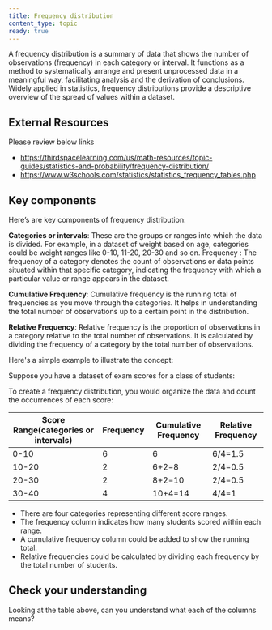 ```yaml
---
title: Frequency distribution 
content_type: topic
ready: true
---
```


A frequency distribution is a summary of data that shows the number of observations (frequency) in each category or interval. It functions as a method to systematically arrange and present unprocessed data in a meaningful way, facilitating analysis and the derivation of conclusions. Widely applied in statistics, frequency distributions provide a descriptive overview of the spread of values within a dataset. 

## External Resources

Please review below links 

- https://thirdspacelearning.com/us/math-resources/topic-guides/statistics-and-probability/frequency-distribution/
- https://www.w3schools.com/statistics/statistics_frequency_tables.php

## Key components

Here’s are key components of frequency distribution:

**Categories or intervals**: These are the groups or ranges into which the data is divided. For example, in a dataset of weight based on age, categories could be weight ranges like 0-10, 11-20, 20-30  and so on.
Frequency : The frequency of a category denotes the count of observations or data points situated within that specific category, indicating the frequency with which a particular value or range appears in the dataset.

**Cumulative Frequency**: Cumulative frequency is the running total of frequencies as you move through the categories. It helps in understanding the total number of observations up to a certain point in the distribution.

**Relative Frequency**: Relative frequency is the proportion of observations in a category relative to the total number of observations. It is calculated by dividing the frequency of a category by the total number of observations.

Here's a simple example to illustrate the concept:

Suppose you have a dataset of exam scores for a class of students:

To create a frequency distribution, you would organize the data and count the occurrences of each score:


| Score Range(categories or intervals) | Frequency | Cumulative Frequency | Relative Frequency |
| --- | --- | --- | --- |
| 0-10 | 6  | 6 | 6/4=1.5 | 
| 10-20 | 2 | 6+2=8 | 2/4=0.5 |
| 20-30 | 2 | 8+2=10 | 2/4=0.5 |
| 30-40 | 4 | 10+4=14 | 4/4=1 |

- There are four categories representing different score ranges.
- The frequency column indicates how many students scored within each range.
- A cumulative frequency column could be added to show the running total.
- Relative frequencies could be calculated by dividing each frequency by the total number of students.

## Check your understanding 

Looking at the table above, can you understand what each of the columns means? 
